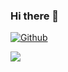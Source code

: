 ### Hi there 👋

<!--
**kaishuu0123/kaishuu0123** is a ✨ _special_ ✨ repository because its `README.md` (this file) appears on your GitHub profile.

Here are some ideas to get you started:

- 🔭 I’m currently working on ...
- 🌱 I’m currently learning ...
- 👯 I’m looking to collaborate on ...
- 🤔 I’m looking for help with ...
- 💬 Ask me about ...
- 📫 How to reach me: ...
- 😄 Pronouns: ...
- ⚡ Fun fact: ...
-->

[![Github](https://img.shields.io/github/followers/kaishuu0123?label=Follow&style=social)](https://github.com/kaishuu0123)

<div style="display: flex; flex-direction: row; flex-wrap: nowrap;">
  <img src="https://github-readme-stats.vercel.app/api?username=kaishuu0123&show_icons=true&line_height=24" />
  <img src="https://github-readme-stats.vercel.app/api/top-langs/?username=kaishuu0123&hide=C,C%2B%2B,html,CSS,JavaScript,Assembly,Scilab,PHP,Python&layout=compact />
</div>
